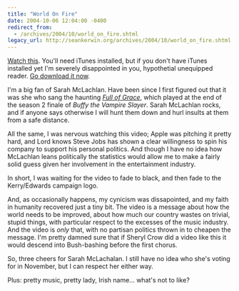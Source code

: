 ```yaml
---
title: "World On Fire"
date: 2004-10-06 12:04:00 -0400
redirect_from:
  - /archives/2004/10/world_on_fire.shtml
legacy_url: http://seankerwin.org/archives/2004/10/world_on_fire.shtml
---
```

<p><a href="http://phobos.apple.com/WebObjects/MZStore.woa/wa/viewVideo?b=a&amp;videoId=25587110">Watch this</a>.  You'll need iTunes installed, but if you don't have iTunes installed yet I'm severely disappointed in you, hypothetial unequipped reader.  <a href="http://www.apple.com/itunes/download">Go download it now</a>.</p>

<p>I'm a big fan of Sarah McLachlan.  Have been since I first figured out that it was she who sang the haunting <a href="http://phobos.apple.com/WebObjects/MZStore.woa/wa/viewAlbum?selectedItemId=20778&amp;playListId=20811&amp;originStoreFront=143441"><i>Full of Grace</i></a>, which played at the end of the season 2 finale of <i>Buffy the Vampire Slayer</i>.  Sarah McLachlan rocks, and if anyone says otherwise I will hunt them down and hurl insults at them from a safe distance.</p>

<p>All the same, I was nervous watching this video; Apple was pitching it pretty hard, and Lord knows Steve Jobs has shown a clear willingness to spin his company to support his personal politics.  And though I have no idea how McLachlan leans politically the statistics would allow me to make a fairly solid guess given her involvement in the entertainment industry.</p>

<p>In short, I was waiting for the video to fade to black, and then fade to the Kerry/Edwards campaign logo.</p>

<p>And, as occasionally happens, my cynicism was dissapointed, and my faith in humanity recovered just a tiny bit.  The video is a message about how the world needs to be improved, about how much our country wastes on trivial, stupid things, with particular respect to the excesses of the music industry.  And the video is <i>only</i> that, with no partisan politics thrown in to cheapen the message.  I'm pretty damned sure that if Sheryl Crow did a video like this it would descend into Bush-bashing before the first chorus.</p>

<p>So, three cheers for Sarah McLachalan.  I still have no idea who she's voting for in November, but I can respect her either way.</p>

<p>Plus: pretty music, pretty lady, Irish name... what's not to like?</p>

